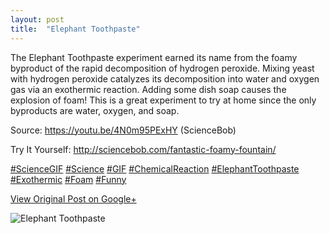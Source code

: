 ```yaml
---
layout: post
title:  "Elephant Toothpaste"
---
```


The Elephant Toothpaste experiment earned its name from the foamy byproduct of
the rapid decomposition of hydrogen peroxide. Mixing yeast with hydrogen
peroxide catalyzes its decomposition into water and oxygen gas via an
exothermic reaction. Adding some dish soap causes the explosion of foam! This
is a great experiment to try at home since the only byproducts are water,
oxygen, and soap.  
  
Source: <https://youtu.be/4N0m95PExHY> (ScienceBob)  
  
Try It Yourself: <http://sciencebob.com/fantastic-foamy-fountain/>  
  
[#ScienceGIF](https://plus.google.com/s/%23ScienceGIF/posts)
[#Science](https://plus.google.com/s/%23Science/posts)
[#GIF](https://plus.google.com/s/%23GIF/posts)
[#ChemicalReaction](https://plus.google.com/s/%23ChemicalReaction/posts)
[#ElephantToothpaste](https://plus.google.com/s/%23ElephantToothpaste/posts)
[#Exothermic](https://plus.google.com/s/%23Exothermic/posts)
[#Foam](https://plus.google.com/s/%23Foam/posts)
[#Funny](https://plus.google.com/s/%23Funny/posts)

[View Original Post on Google+](https://plus.google.com/+ColinSullender/posts/8ZbQWgu8624)

![Elephant Toothpaste](/assets/img/2015-06-09-Elephant-Toothpaste.gif)
